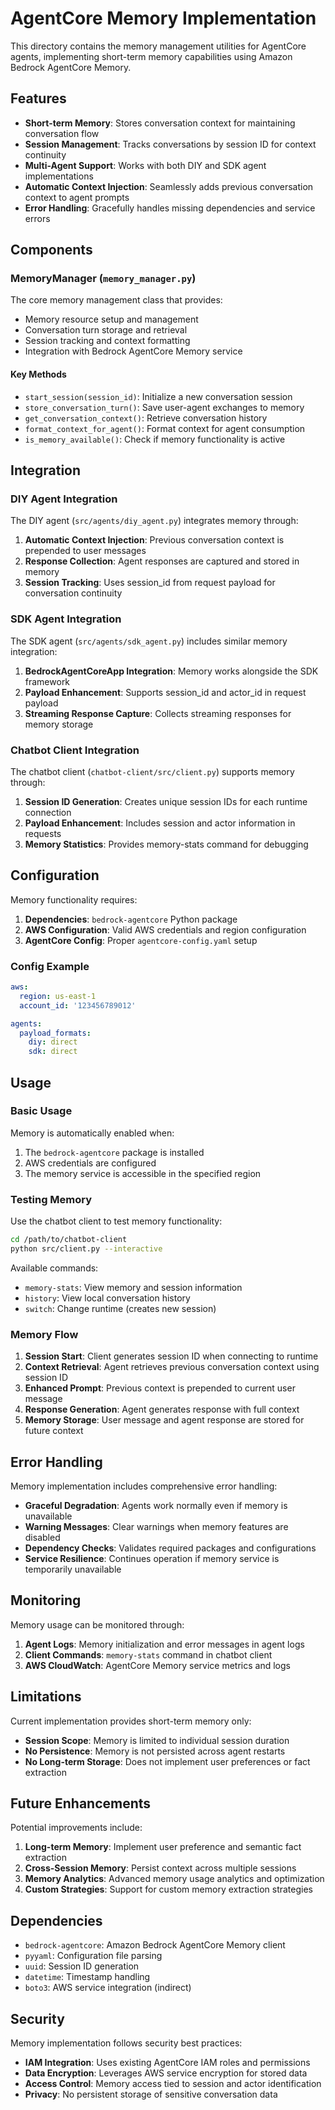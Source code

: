 # AgentCore Memory Implementation

This directory contains the memory management utilities for AgentCore agents, implementing short-term memory capabilities using Amazon Bedrock AgentCore Memory.

## Features

- **Short-term Memory**: Stores conversation context for maintaining conversation flow
- **Session Management**: Tracks conversations by session ID for context continuity
- **Multi-Agent Support**: Works with both DIY and SDK agent implementations
- **Automatic Context Injection**: Seamlessly adds previous conversation context to agent prompts
- **Error Handling**: Gracefully handles missing dependencies and service errors

## Components

### MemoryManager (`memory_manager.py`)

The core memory management class that provides:

- Memory resource setup and management
- Conversation turn storage and retrieval
- Session tracking and context formatting
- Integration with Bedrock AgentCore Memory service

#### Key Methods

- `start_session(session_id)`: Initialize a new conversation session
- `store_conversation_turn()`: Save user-agent exchanges to memory
- `get_conversation_context()`: Retrieve conversation history
- `format_context_for_agent()`: Format context for agent consumption
- `is_memory_available()`: Check if memory functionality is active

## Integration

### DIY Agent Integration

The DIY agent (`src/agents/diy_agent.py`) integrates memory through:

1. **Automatic Context Injection**: Previous conversation context is prepended to user messages
2. **Response Collection**: Agent responses are captured and stored in memory
3. **Session Tracking**: Uses session_id from request payload for conversation continuity

### SDK Agent Integration

The SDK agent (`src/agents/sdk_agent.py`) includes similar memory integration:

1. **BedrockAgentCoreApp Integration**: Memory works alongside the SDK framework
2. **Payload Enhancement**: Supports session_id and actor_id in request payload
3. **Streaming Response Capture**: Collects streaming responses for memory storage

### Chatbot Client Integration

The chatbot client (`chatbot-client/src/client.py`) supports memory through:

1. **Session ID Generation**: Creates unique session IDs for each runtime connection
2. **Payload Enhancement**: Includes session and actor information in requests
3. **Memory Statistics**: Provides memory-stats command for debugging

## Configuration

Memory functionality requires:

1. **Dependencies**: `bedrock-agentcore` Python package
2. **AWS Configuration**: Valid AWS credentials and region configuration
3. **AgentCore Config**: Proper `agentcore-config.yaml` setup

### Config Example

```yaml
aws:
  region: us-east-1
  account_id: '123456789012'

agents:
  payload_formats:
    diy: direct
    sdk: direct
```

## Usage

### Basic Usage

Memory is automatically enabled when:
1. The `bedrock-agentcore` package is installed
2. AWS credentials are configured
3. The memory service is accessible in the specified region

### Testing Memory

Use the chatbot client to test memory functionality:

```bash
cd /path/to/chatbot-client
python src/client.py --interactive
```

Available commands:
- `memory-stats`: View memory and session information
- `history`: View local conversation history
- `switch`: Change runtime (creates new session)

### Memory Flow

1. **Session Start**: Client generates session ID when connecting to runtime
2. **Context Retrieval**: Agent retrieves previous conversation context using session ID
3. **Enhanced Prompt**: Previous context is prepended to current user message
4. **Response Generation**: Agent generates response with full context
5. **Memory Storage**: User message and agent response are stored for future context

## Error Handling

Memory implementation includes comprehensive error handling:

- **Graceful Degradation**: Agents work normally even if memory is unavailable
- **Warning Messages**: Clear warnings when memory features are disabled
- **Dependency Checks**: Validates required packages and configurations
- **Service Resilience**: Continues operation if memory service is temporarily unavailable

## Monitoring

Memory usage can be monitored through:

1. **Agent Logs**: Memory initialization and error messages in agent logs
2. **Client Commands**: `memory-stats` command in chatbot client
3. **AWS CloudWatch**: AgentCore Memory service metrics and logs

## Limitations

Current implementation provides short-term memory only:

- **Session Scope**: Memory is limited to individual session duration
- **No Persistence**: Memory is not persisted across agent restarts
- **No Long-term Storage**: Does not implement user preferences or fact extraction

## Future Enhancements

Potential improvements include:

1. **Long-term Memory**: Implement user preference and semantic fact extraction
2. **Cross-Session Memory**: Persist context across multiple sessions
3. **Memory Analytics**: Advanced memory usage analytics and optimization
4. **Custom Strategies**: Support for custom memory extraction strategies

## Dependencies

- `bedrock-agentcore`: Amazon Bedrock AgentCore Memory client
- `pyyaml`: Configuration file parsing
- `uuid`: Session ID generation
- `datetime`: Timestamp handling
- `boto3`: AWS service integration (indirect)

## Security

Memory implementation follows security best practices:

- **IAM Integration**: Uses existing AgentCore IAM roles and permissions
- **Data Encryption**: Leverages AWS service encryption for stored data
- **Access Control**: Memory access tied to session and actor identification
- **Privacy**: No persistent storage of sensitive conversation data